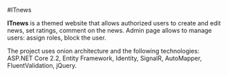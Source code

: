 #ITnews 

**ITnews** is a themed website that allows authorized users to create and edit news, set ratings, comment on the news.
Admin page allows to manage users: assign roles, block the user.

The project uses onion architecture and the following technologies: ASP.NET Core 2.2, Entity Framework, Identity, SignalR, AutoMapper, FluentValidation, jQuery.
